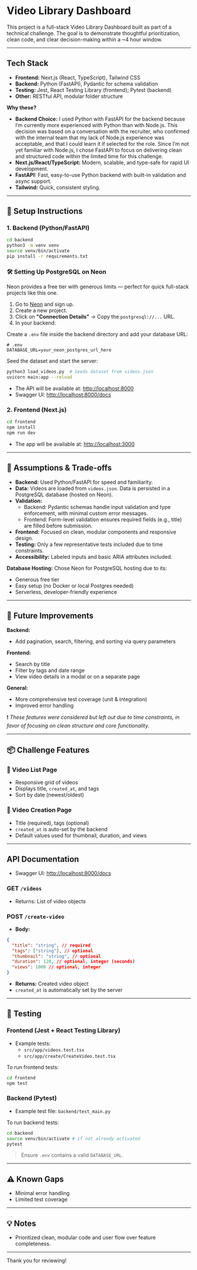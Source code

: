 # Video Library Dashboard

This project is a full-stack Video Library Dashboard built as part of a technical challenge. The goal is to demonstrate thoughtful prioritization, clean code, and clear decision-making within a ~4 hour window.

---

## Tech Stack

- **Frontend:** Next.js (React, TypeScript), Tailwind CSS
- **Backend:** Python (FastAPI), Pydantic for schema validation
- **Testing:** Jest, React Testing Library (frontend); Pytest (backend)
- **Other:** RESTful API, modular folder structure

**Why these?**

- **Backend Choice:** I used Python with FastAPI for the backend because I’m currently more experienced with Python than with Node.js. This decision was based on a conversation with the recruiter, who confirmed with the internal team that my lack of Node.js experience was acceptable, and that I could learn it if selected for the role. Since I’m not yet familiar with Node.js, I chose FastAPI to focus on delivering clean and structured code within the limited time for this challenge.
- **Next.js/React/TypeScript:** Modern, scalable, and type-safe for rapid UI development.
- **FastAPI:** Fast, easy-to-use Python backend with built-in validation and async support.
- **Tailwind:** Quick, consistent styling.

---

## 🔧 Setup Instructions

### 1. Backend (Python/FastAPI)

```bash
cd backend
python3 -m venv venv
source venv/bin/activate
pip install -r requirements.txt
```

### 🛠️ Setting Up PostgreSQL on Neon

Neon provides a free tier with generous limits — perfect for quick full-stack projects like this one.

1. Go to [Neon](https://neon.tech/) and sign up.
2. Create a new project.
3. Click on **"Connection Details"** → Copy the `postgresql://...` URL.
4. In your backend:

Create a `.env` file inside the backend directory and add your database URL:

```env
# .env
DATABASE_URL=your_neon_postgres_url_here
```

Seed the dataset and start the server:

```bash
python3 load_videos.py  # Seeds dataset from videos.json
uvicorn main:app --reload
```

- The API will be available at: [http://localhost:8000](http://localhost:8000)
- Swagger UI: [http://localhost:8000/docs](http://localhost:8000/docs)

### 2. Frontend (Next.js)

```bash
cd frontend
npm install
npm run dev
```

- The app will be available at: [http://localhost:3000](http://localhost:3000)

---

## 📘 Assumptions & Trade-offs

- **Backend:** Used Python/FastAPI for speed and familiarity.
- **Data:** Videos are loaded from `videos.json`. Data is persisted in a PostgreSQL database (hosted on Neon).
- **Validation:**
  - Backend: Pydantic schemas handle input validation and type enforcement, with minimal custom error messages.
  - Frontend: Form-level validation ensures required fields (e.g., title) are filled before submission.
- **Frontend:** Focused on clean, modular components and responsive design.
- **Testing:** Only a few representative tests included due to time constraints.
- **Accessibility:** Labeled inputs and basic ARIA attributes included.

**Database Hosting:** Chose Neon for PostgreSQL hosting due to its:

- Generous free tier
- Easy setup (no Docker or local Postgres needed)
- Serverless, developer-friendly experience

---

## 🚀 Future Improvements

**Backend:**

- Add pagination, search, filtering, and sorting via query parameters

**Frontend:**

- Search by title
- Filter by tags and date range
- View video details in a modal or on a separate page

**General:**

- More comprehensive test coverage (unit & integration)
- Improved error handling

❗ _These features were considered but left out due to time constraints, in favor of focusing on clean structure and core functionality._

---

## 📦 Challenge Features

### 🔹 Video List Page

- Responsive grid of videos
- Displays title, `created_at`, and tags
- Sort by date (newest/oldest)

### 🔹 Video Creation Page

- Title (required), tags (optional)
- `created_at` is auto-set by the backend
- Default values used for thumbnail, duration, and views

---

## API Documentation

- Swagger UI: [http://localhost:8000/docs](http://localhost:8000/docs)

### GET `/videos`

- Returns: List of video objects

### POST `/create-video`

- **Body:**

```json
{
  "title": "string", // required
  "tags": ["string"], // optional
  "thumbnail": "string", // optional
  "duration": 120, // optional, integer (seconds)
  "views": 1000 // optional, integer
}
```

- **Returns:** Created video object
- `created_at` is automatically set by the server

---

## 🧪 Testing

### Frontend (Jest + React Testing Library)

- Example tests:
  - `src/app/videos.test.tsx`
  - `src/app/create/CreateVideo.test.tsx`

To run frontend tests:

```bash
cd frontend
npm test
```

### Backend (Pytest)

- Example test file: `backend/test_main.py`

To run backend tests:

```bash
cd backend
source venv/bin/activate # if not already activated
pytest
```

> Ensure `.env` contains a valid `DATABASE_URL`.

---

## ⚠️ Known Gaps

- Minimal error handling
- Limited test coverage

---

## 💡 Notes

- Prioritized clean, modular code and user flow over feature completeness.

---

Thank you for reviewing!
